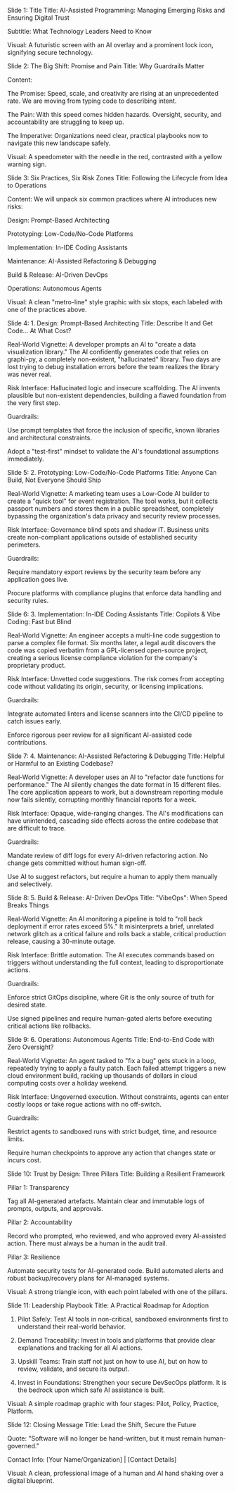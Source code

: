 Slide 1: Title
Title: AI-Assisted Programming: Managing Emerging Risks and Ensuring Digital Trust

Subtitle: What Technology Leaders Need to Know

Visual: A futuristic screen with an AI overlay and a prominent lock icon, signifying secure technology.

Slide 2: The Big Shift: Promise and Pain
Title: Why Guardrails Matter

Content:

The Promise: Speed, scale, and creativity are rising at an unprecedented rate. We are moving from typing code to describing intent.

The Pain: With this speed comes hidden hazards. Oversight, security, and accountability are struggling to keep up.

The Imperative: Organizations need clear, practical playbooks now to navigate this new landscape safely.

Visual: A speedometer with the needle in the red, contrasted with a yellow warning sign.

Slide 3: Six Practices, Six Risk Zones
Title: Following the Lifecycle from Idea to Operations

Content: We will unpack six common practices where AI introduces new risks:

Design: Prompt-Based Architecting

Prototyping: Low-Code/No-Code Platforms

Implementation: In-IDE Coding Assistants

Maintenance: AI-Assisted Refactoring & Debugging

Build & Release: AI-Driven DevOps

Operations: Autonomous Agents

Visual: A clean "metro-line" style graphic with six stops, each labeled with one of the practices above.

Slide 4: 1. Design: Prompt-Based Architecting
Title: Describe It and Get Code... At What Cost?

Real-World Vignette: A developer prompts an AI to "create a data visualization library." The AI confidently generates code that relies on graphi-py, a completely non-existent, "hallucinated" library. Two days are lost trying to debug installation errors before the team realizes the library was never real.

Risk Interface: Hallucinated logic and insecure scaffolding. The AI invents plausible but non-existent dependencies, building a flawed foundation from the very first step.

Guardrails:

Use prompt templates that force the inclusion of specific, known libraries and architectural constraints.

Adopt a "test-first" mindset to validate the AI's foundational assumptions immediately.

Slide 5: 2. Prototyping: Low-Code/No-Code Platforms
Title: Anyone Can Build, Not Everyone Should Ship

Real-World Vignette: A marketing team uses a Low-Code AI builder to create a "quick tool" for event registration. The tool works, but it collects passport numbers and stores them in a public spreadsheet, completely bypassing the organization's data privacy and security review processes.

Risk Interface: Governance blind spots and shadow IT. Business units create non-compliant applications outside of established security perimeters.

Guardrails:

Require mandatory export reviews by the security team before any application goes live.

Procure platforms with compliance plugins that enforce data handling and security rules.

Slide 6: 3. Implementation: In-IDE Coding Assistants
Title: Copilots & Vibe Coding: Fast but Blind

Real-World Vignette: An engineer accepts a multi-line code suggestion to parse a complex file format. Six months later, a legal audit discovers the code was copied verbatim from a GPL-licensed open-source project, creating a serious license compliance violation for the company's proprietary product.

Risk Interface: Unvetted code suggestions. The risk comes from accepting code without validating its origin, security, or licensing implications.

Guardrails:

Integrate automated linters and license scanners into the CI/CD pipeline to catch issues early.

Enforce rigorous peer review for all significant AI-assisted code contributions.

Slide 7: 4. Maintenance: AI-Assisted Refactoring & Debugging
Title: Helpful or Harmful to an Existing Codebase?

Real-World Vignette: A developer uses an AI to "refactor date functions for performance." The AI silently changes the date format in 15 different files. The core application appears to work, but a downstream reporting module now fails silently, corrupting monthly financial reports for a week.

Risk Interface: Opaque, wide-ranging changes. The AI's modifications can have unintended, cascading side effects across the entire codebase that are difficult to trace.

Guardrails:

Mandate review of diff logs for every AI-driven refactoring action. No change gets committed without human sign-off.

Use AI to suggest refactors, but require a human to apply them manually and selectively.

Slide 8: 5. Build & Release: AI-Driven DevOps
Title: "VibeOps": When Speed Breaks Things

Real-World Vignette: An AI monitoring a pipeline is told to "roll back deployment if error rates exceed 5%." It misinterprets a brief, unrelated network glitch as a critical failure and rolls back a stable, critical production release, causing a 30-minute outage.

Risk Interface: Brittle automation. The AI executes commands based on triggers without understanding the full context, leading to disproportionate actions.

Guardrails:

Enforce strict GitOps discipline, where Git is the only source of truth for desired state.

Use signed pipelines and require human-gated alerts before executing critical actions like rollbacks.

Slide 9: 6. Operations: Autonomous Agents
Title: End-to-End Code with Zero Oversight?

Real-World Vignette: An agent tasked to "fix a bug" gets stuck in a loop, repeatedly trying to apply a faulty patch. Each failed attempt triggers a new cloud environment build, racking up thousands of dollars in cloud computing costs over a holiday weekend.

Risk Interface: Ungoverned execution. Without constraints, agents can enter costly loops or take rogue actions with no off-switch.

Guardrails:

Restrict agents to sandboxed runs with strict budget, time, and resource limits.

Require human checkpoints to approve any action that changes state or incurs cost.

Slide 10: Trust by Design: Three Pillars
Title: Building a Resilient Framework

Pillar 1: Transparency

Tag all AI-generated artefacts. Maintain clear and immutable logs of prompts, outputs, and approvals.

Pillar 2: Accountability

Record who prompted, who reviewed, and who approved every AI-assisted action. There must always be a human in the audit trail.

Pillar 3: Resilience

Automate security tests for AI-generated code. Build automated alerts and robust backup/recovery plans for AI-managed systems.

Visual: A strong triangle icon, with each point labeled with one of the pillars.

Slide 11: Leadership Playbook
Title: A Practical Roadmap for Adoption

1. Pilot Safely: Test AI tools in non-critical, sandboxed environments first to understand their real-world behavior.

2. Demand Traceability: Invest in tools and platforms that provide clear explanations and tracking for all AI actions.

3. Upskill Teams: Train staff not just on how to use AI, but on how to review, validate, and secure its output.

4. Invest in Foundations: Strengthen your secure DevSecOps platform. It is the bedrock upon which safe AI assistance is built.

Visual: A simple roadmap graphic with four stages: Pilot, Policy, Practice, Platform.

Slide 12: Closing Message
Title: Lead the Shift, Secure the Future

Quote: "Software will no longer be hand-written, but it must remain human-governed."

Contact Info: [Your Name/Organization] | [Contact Details]

Visual: A clean, professional image of a human and AI hand shaking over a digital blueprint.